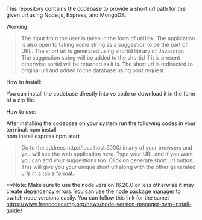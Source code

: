 This repository contains the codebase to provide a short url path for the given url using Node.js, Express, and MongoDB.

Working:


>The input from the user is taken in the form of url link. The application is also open to taking some string as a suggestion to be the part of URL.
>The short url is generated using shortid library of Javascript.
>The suggestion string will be added to the shortid if it is present otherwise sortid will be returned as it is.
>The short url is redirected to original url and added to the database using post request.


How to install:

You can install the codebase directly into vs code or download it in the form of a zip file.


How to use:

After installing the codebase on your system run the following codes in your terminal:
npm install  
npm install express
npm start


>Go to the address http://localhost:5000/ in any of your browsers and you  will see the web application here. 
>Type your URL and if you want you can add your suggestions too. 
>Click on generate short url button. This will give you your unique short url along with the other generated urls in a table format.



**Note: Make sure to use the node version 16.20.0 or less otherwise it may create dependency errors. You can use the node package manager to switch node versions easily.
You can follow this link for the same: 
https://www.freecodecamp.org/news/node-version-manager-nvm-install-guide/
